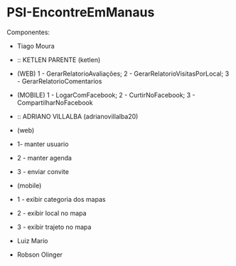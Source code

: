# PSI-EncontreEmManaus

Componentes:

* Tiago Moura 


* :: KETLEN PARENTE (ketlen)
* (WEB)  1 - GerarRelatorioAvaliações;  2 - GerarRelatorioVisitasPorLocal;  3 - GerarRelatorioComentarios
* (MOBILE)  1 - LogarComFacebook; 2 - CurtirNoFacebook; 3 - CompartilharNoFacebook

* :: ADRIANO VILLALBA (adrianovillalba20) 
* (web) 
* 1- manter usuario 
* 2 - manter agenda 
* 3 - enviar convite  
* (mobile) 
* 1 - exibir categoria dos mapas 
* 2 - exibir local no mapa 
* 3 - exibir trajeto no mapa

* Luiz Mario 
* Robson Olinger
